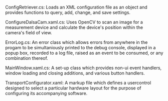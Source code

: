 ConfigRetriever.cs:
Loads an XML configuration file as an object and provides functions to query, add, change, and save settings.

ConfigureDalsaCam.xaml.cs:
Uses OpenCV to scan an image for a measurement device and calculate the device's position within the camera's field of view.

ErrorLog.cs:
An error class which allows errors from anywhere in the progam to be simultaniously
printed to the debug console, displayed in a popup box, recorded to a log file,
raised as an event to be consumed, or any combination thereof.

MainWindow.xaml.cs:
A set-up class which provides non-ui event handlers, window loading and closing additions, and various button handlers.

TransportConfigurator.xaml:
A markup file which defines a usercontrol designed to select a particular hardware layout for the purpose of configuring its accompanying software.
